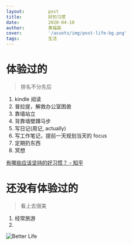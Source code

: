 ```yaml
---
layout:         post
title:          好的习惯
date:           2020-04-10
author:         黄福森
cover:          '/assets/img/post-life-bg.png'
tags:           生活
---
```


# 体验过的
> 排名不分先后

1. kindle 阅读
2. 普拉提，解救办公室困兽
3. 靠墙站立
4. 背靠墙壁蹲马步
5. 写日记(周记, actually)
6. 写工作笔记，提前一天规划当天的 focus
7. 定期扔东西
8. 冥想

[有哪些应该坚持的好习惯？ - 知乎](https://www.zhihu.com/question/268776431)


# 还没有体验过的
> 看上去很美

1. 经常旅游
2. 

![Better Life](https://tva1.sinaimg.cn/large/00831rSTgy1gdokduqy2wj31900u0wi7.jpg)